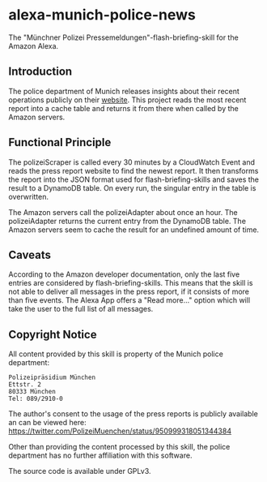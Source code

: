 # alexa-munich-police-news
The "Münchner Polizei Pressemeldungen"-flash-briefing-skill for the Amazon Alexa.

## Introduction
The police department of Munich releases insights about their recent operations publicly on their [website](http://www.polizei.bayern.de/muenchen/news/presse/aktuell/). This project reads the most
recent report into a cache table and returns it from there when called by the Amazon servers.

## Functional Principle
The polizeiScraper is called every 30 minutes by a CloudWatch Event and reads the press report website
to find the newest report. It then transforms the report into the JSON format used for flash-briefing-skills
and saves the result to a DynamoDB table. On every run, the singular entry in the table is overwritten.

The Amazon servers call the polizeiAdapter about once an hour. The polizeiAdapter returns the current entry
from the DynamoDB table. The Amazon servers seem to cache the result for an undefined amount of time.

## Caveats
According to the Amazon developer documentation, only the last five entries are considered by flash-briefing-skills.
This means that the skill is not able to deliver all messages in the press report, if it consists of more than five events.
The Alexa App offers a "Read more..." option which will take the user to the full list of all messages.

## Copyright Notice
All content provided by this skill is property of the Munich police department:

```
Polizeipräsidium München
Ettstr. 2
80333 München
Tel: 089/2910-0
```

The author's consent to the usage of the press reports is publicly available an can be viewed here:
https://twitter.com/PolizeiMuenchen/status/950999318051344384

Other than providing the content processed by this skill, the police department has no further affiliation with this software.

The source code is available under GPLv3.

